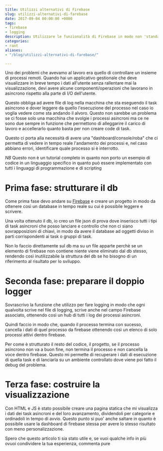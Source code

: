 ```yaml
---
title: Utilizzi alternativi di Firebase
slug: utilizzi-alternativi-di-farebase
date: 2017-09-04 00:00:00 +0000
tags:
- firebase
- logging
description: Utilizzare le funzionalità di Firebase in modo non 'standard'
categories:
- rant
aliases:
- "/blog/utilizzi-alternativi-di-farebase/"

---
```

Uno dei problemi che avevamo al lavoro era quello di controllare un insieme di processi remoti. Quando hai un applicativo gestionale che deve visualizzare in breve tempo i dati all'utente senza rallentare mai la visualizzazione, devi avere alcune componenti/operazioni che lavorano in asincrono rispetto alla parte di I/O dell'utente.

Questo obbliga ad avere file di log nella macchina che sta eseguendo il task asincrono e dover leggere da quello l'esecuzione del processo nel caso io voglia vedere come sta andando il alvoro. Questo non sarebbe un problema se ci fosse solo una macchina che svolgie i processi asincroni ma ce ne sono due sempre in funzione che permettono di alleggarire il carico di lavoro e accellerarlo quanto basta per non creare code di task.

Questo ci porta alla necessità di avere una "dashboard/console/roba" che ci permetta di vedere in tempo reale l'andamento dei processi e, nel caso abbiano errori, identificare quale processo si è interrotto.

_NB_ Questo non è un tutorial completo in quanto non porto un esempio di codice in un linguaggio specifico in quanto può essere implementato con tutti i linguaggi di programmazione e di scripting

# Prima fase: strutturare il db

Come prima fase devo andare su [Firebase](https://firebase.google.com/) e creare un progetto in modo da ottenere così un database in tempo reale su cui è possibile leggere e scrivere. 

Una volta ottenuto il db, io creo un file json di prova dove inserisco tutti i tipi di task asincroni che posso lanciare e controllo che non ci siano sovrapposizioni di chiavi, in modo da avere il database ad oggetti diviso in parti corrispondenti ai task o gruppi di task. 

Non lo faccio direttamente sul db ma su un file apparte perchè se un elemento di firebase non contiene niente viene eliminato dal db stesso, rendendo così inutilizzabile la struttura del db se ho bisogno di un riferimento al risultato per lo sviluppo.

# Seconda fase: preparare il doppio logger

Sovrascrivo la funzione che utilizzo per fare logging in modo che ogni qualvolta scrive nel file di logging, scrive anche nel campo Firebase associato, ottenendo così un hub di tutti i log dei processi asincroni.

Quindi faccio in modo che, quando il processo termina con sucesso, cancella i dati di quel processo da firebase ottenendo così un elenco di solo processi attivi dentro firebase. 

Per come è strutturato il resto del codice, il progetto, se il processo asincrono non va a buon fine, non termina il processo e non cancella la voce dentro firebase. Questo mi permette di recuperare i dati di esecuzione di quella task e di lanciarla su un ambiente controllato dove viene poi fatto il debug del problema.

# Terza fase: costruire la visualizzazione

Con HTML e JS è stato possibile creare una pagina statica che mi visualizza i dati dei task asincroni e del loro avanzamento, dividendoli per categorie e ordinadoli in tempo di avvio. Questo punto si puo' anche saltare in quanto è possibile usare la dashboard di firebase stessa per avere lo stesso risultato con meno personalizzazione.


Spero che questo articolo ti sia stato utile e, se vuoi qualche info in più  ovuoi condividere la tua esperienza, commenta pure
